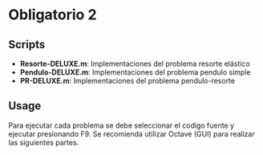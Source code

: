 # Obligatorio 2

## Scripts
- **Resorte-DELUXE.m**: Implementaciones del problema resorte elástico
- **Pendulo-DELUXE.m**: Implementaciones del problema pendulo simple
- **PR-DELUXE.m**: Implementaciones del problema pendulo-resorte

## Usage
Para ejecutar cada problema se debe seleccionar el codigo fuente y ejecutar presionando F9. Se recomienda utilizar Octave (GUI) para realizar las siguientes partes.
